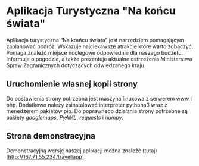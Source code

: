 # Aplikacja Turystyczna "Na końcu świata"

Aplikacja turystyczna “Na krańcu świata” jest narzędziem pomagającym zaplanować podróż. Wskazuje najciekawsze atrakcje które warto zobaczyć. Pomaga znaleźć miejsce noclegowe odpowiednie dla naszego budżetu. Informuje o pogodzie, a także prezentuje aktualne ostrzeżenia Ministerstwa Spraw Zagranicznych dotyczących odwiedzanego kraju. 

## Uruchomienie własnej kopii strony

Do postawienia strony potrzebna jest maszyna linuxowa z serwerem www i php. Dodatkowo należy zainstalować interpreter pythona3 wraz z menedżerem pakietów pip. Do poprawnego działania strony potrzebne są pakiety *googlemaps*, *PyAML*, *requests* i *numpy*.

## Strona demonstracyjna
Demonstracyjną wersję naszej aplikacji można znaleźć (tutaj)[http://167.71.55.234/travellapp].
